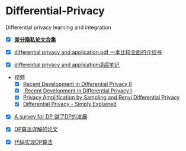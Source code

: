 # Differential-Privacy
Differential privacy learning and integration

- [x] [**差分隐私论文合集**](https://github.com/Billy1900/Differential-Privacy/blob/master/collection_of_papers.md)

- [x] [differential privacy and application.pdf 一本比较全面的介绍书](https://github.com/Billy1900/Differential-Privacy/blob/master/differential%20privacy%20and%20application.pdf)
- [x] [differential privacy and application读后笔记]()

- 视频
  - [x] [Recent Development in Differential Privacy II](https://www.youtube.com/watch?v=3EpNKI2l-20)
  - [x] [ Recent Development in Differential Privacy I](https://www.youtube.com/watch?v=pWUgFHkfOO0)
  - [x] [Privacy Amplification by Sampling and Renyi Differential Privacy](https://www.youtube.com/watch?v=0MAvz0YK5E4)
  - [x] [Differential Privacy - Simply Explained](https://www.youtube.com/watch?v=gI0wk1CXlsQ)  

- [x] [A survey for DP 讲了DP的发展](https://github.com/Billy1900/Differential-Privacy/blob/master/Differentially%20Private%20Data%20Publishing%20and%20Analysis%20a%20Survey.pdf)

- [x] [DP算法详解的论文](https://github.com/Billy1900/Differential-Privacy/blob/master/The%20Algorithmic%20Foundations%20of%20Differential%20Privacy.pdf)

- [x] [代码实现DP算法](https://zhuanlan.zhihu.com/p/67761743)
